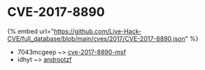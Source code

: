 # CVE-2017-8890
{% embed url="https://github.com/Live-Hack-CVE/full_database/blob/main/cves/2017/CVE-2017-8890.json" %}

* 7043mcgeep ~> [cve-2017-8890-msf](https://www.alice-snow.ru/2017/database/cve-2017-8890/cve-2017-8890-msf-7043mcgeep)
* idhyt ~> [androotzf](https://www.alice-snow.ru/2017/database/cve-2017-8890/androotzf-idhyt)
